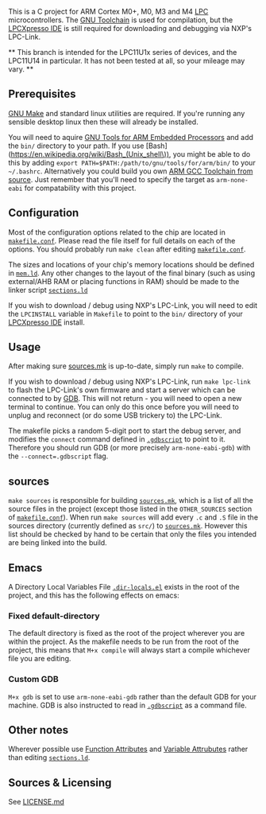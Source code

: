 This is a C project for ARM Cortex M0+, M0, M3 and M4
[LPC](http://www.nxp.com/products/microcontrollers/) microcontrollers. The
[GNU Toolchain](http://en.wikipedia.org/wiki/GNU_toolchain) is used for
compilation, but the
[LPCXpresso IDE](http://www.nxp.com/techzones/microcontrollers-techzone/tools-ecosystem/lpcxpresso.html)
is still required for downloading and debugging via NXP's LPC-Link.

** This branch is intended for the LPC11U1x series of devices, and the LPC11U14 in particular. It has not been tested at all, so your mileage may vary. **

## Prerequisites ##

[GNU Make](http://www.gnu.org/software/make/) and standard linux utilities are
required. If you're running any sensible desktop linux then these will already
be installed.

You will need to aquire
[GNU Tools for ARM Embedded Processors](https://launchpad.net/gcc-arm-embedded/)
and add the `bin/` directory to your path.  If you use
[Bash](https://en.wikipedia.org/wiki/Bash_(Unix_shell\)), you might be able to
do this by adding `export PATH=$PATH:/path/to/gnu/tools/for/arm/bin/` to your
`~/.bashrc`. Alternatively you could build you own
[ARM GCC Toolchain from source](http://www.microbuilder.eu/Tutorials/SoftwareDevelopment/BuildingGCCToolchain.aspx). Just
remember that you'll need to specify the target as `arm-none-eabi` for
compatability with this project.

## Configuration ##

Most of the configuration options related to the chip are located in
[`makefile.conf`](makefile.conf). Please read the file itself for full details on each of the
options. You should probably run `make clean` after editing [`makefile.conf`](makefile.conf).

The sizes and locations of your chip's memory locations should be defined in
[`mem.ld`](chip/mem.ld). Any other changes to the layout of the final binary
(such as using external/AHB RAM or placing functions in RAM) should be made to
the linker script [`sections.ld`](sections.ld)

If you wish to download / debug using NXP's LPC-Link, you will need to edit the
`LPCINSTALL` variable in `Makefile` to point to the `bin/` directory of your
[LPCXpresso IDE](http://www.nxp.com/techzones/microcontrollers-techzone/tools-ecosystem/lpcxpresso.html)
install.

## Usage ##

After making sure [sources.mk](#sources) is up-to-date, simply run `make` to compile. 

If you wish to download / debug using NXP's LPC-Link, run `make lpc-link` to
flash the LPC-Link's own firmware and start a server which can be connected to
by [GDB](http://www.gnu.org/software/gdb/). This will not return - you will need
to open a new terminal to continue. You can only do this once before you will
need to unplug and reconnect (or do some USB trickery to) the LPC-Link.

The makefile picks a random 5-digit port to start the debug server, and modifies
the `connect` command defined in [`.gdbscript`](.gdbscript) to point to it. Therefore you
should run GDB (or more precisely `arm-none-eabi-gdb`) with the
`--connect=.gdbscript` flag.

## sources ##

`make sources` is responsible for building [`sources.mk`](`sources.mk`), which is a list of all
the source files in the project (except those listed in the `OTHER_SOURCES`
section of [`makefile.conf`](makefile.conf)). When run `make sources` will add every `.c` and
`.S` file in the sources directory (currently defined as `src/`) to [`sources.mk`](sources.mk). However this list should be checked by hand to be certain that only the
files you intended are being linked into the build.

## Emacs ##

A Directory Local Variables File [`.dir-locals.el`](.dir-locals.el) exists in the root of the
project, and this has the following effects on emacs:

### Fixed default-directory ###

The default directory is fixed as the root of the project wherever you are
within the project. As the makefile needs to be run from the root of the
project, this means that `M+x compile` will always start a compile whichever
file you are editing.

### Custom GDB ###

`M+x gdb` is set to use `arm-none-eabi-gdb` rather than the default GDB for your
machine. GDB is also instructed to read in [`.gdbscript`](.gdbscript) as a command file.

## Other notes ##

Wherever possible use
[Function Attributes](http://gcc.gnu.org/onlinedocs/gcc/Function-Attributes.html)
and
[Variable Attrubutes](http://gcc.gnu.org/onlinedocs/gcc/Variable-Attributes.html)
rather than editing [`sections.ld`](sections.ld).

## Sources & Licensing ##

See [LICENSE.md](LICENSE.md)
